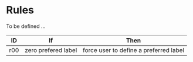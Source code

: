 Rules
==

To be defined ...


<table>
    <thead>
        <tr>
            <th>ID</th>
            <th>If</th>
            <th>Then</th>
        </tr>
    </thead>
    <tbody>
        <tr>
            <td>r00</td>
            <td>zero prefered label</td>
            <td>force user to define a preferred label</td>
        </tr>
    </tbody>
</table>
